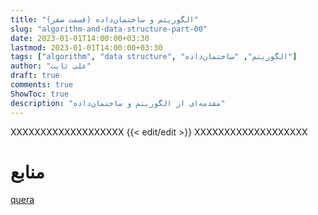 ```yaml
---
title: "الگوریتم و ساختمان‌داده (قسمت صفر)"
slug: "algorithm-and-data-structure-part-00"
date: 2023-01-01T14:00:00+03:30
lastmod: 2023-01-01T14:00:00+03:30
tags: ["algorithm", "data structure", "الگوریتم", "ساختمان‌داده"]
author: "علی ثابت"
draft: true
comments: true
ShowToc: true
description: "مقدمه‌ای از الگوریتم و ساختمان‌داده"
---
```

XXXXXXXXXXXXXXXXXXX
{{< edit/edit >}}
XXXXXXXXXXXXXXXXXXX
# منابع
[quera](https://quera.org/)